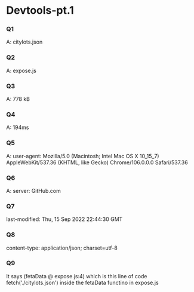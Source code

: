 # Devtools-pt.1

### Q1
A: citylots.json

### Q2
A: expose.js

### Q3
A: 778 kB

### Q4
A: 194ms

### Q5
A: user-agent: Mozilla/5.0 (Macintosh; Intel Mac OS X 10_15_7) AppleWebKit/537.36
(KHTML, like Gecko) Chrome/106.0.0.0 Safari/537.36

### Q6
A: server: GitHub.com

### Q7
last-modified: Thu, 15 Sep 2022 22:44:30 GMT

### Q8
content-type: application/json; charset=utf-8

### Q9
It says (fetaData @ expose.js:4) which is this line of code
fetch('./citylots.json') inside the fetaData functino in expose.js
